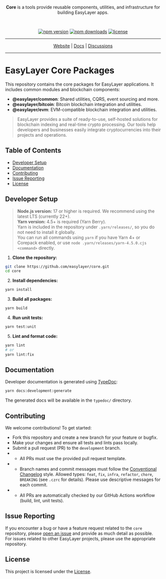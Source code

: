 <p align="center">
  <b>Core</b> is a tools provide reusable components, utilities, and infrastructure for building EasyLayer apps.
</p>
<br>

<p align="center">
  <a href="https://www.npmjs.com/package/@easylayer/common"><img alt="npm version" src="https://img.shields.io/npm/v/@easylayer/common.svg?style=flat-square"></a>
  <a href="https://www.npmjs.com/package/@easylayer/common"><img alt="npm downloads" src="https://img.shields.io/npm/dm/@easylayer/common.svg?style=flat-square"></a>
  <a href="./LICENSE"><img alt="license" src="https://img.shields.io/github/license/easylayer/core?style=flat-square"></a>
</p>

---

<p align="center">
  <a href="https://easylayer.io">Website</a> | <a href="https://easylayer.io/docs">Docs</a> | <a href="https://github.com/easylayer/core/discussions">Discussions</a>
</p>

---

# EasyLayer Core Packages

This repository contains the core packages for EasyLayer applications. It includes common modules and blockchain components:

- <b>@easylayer/common</b>: Shared utilities, CQRS, event sourcing and more.
- <b>@easylayer/bitcoin</b>: Bitcoin blockchain integration and utilities.
- <b>@easylayer/evm</b>: EVM-compatible blockchain integration and utilities.

> EasyLayer provides a suite of ready-to-use, self-hosted solutions for blockchain indexing and real-time crypto processing. Our tools help developers and businesses easily integrate cryptocurrencies into their projects and operations.

## Table of Contents
- [Developer Setup](#developer-setup)
- [Documentation](#documentation)
- [Contributing](#contributing)
- [Issue Reporting](#issue-reporting)
- [License](#license)

## Developer Setup

> <b>Node.js version:</b> 17 or higher is required. We recommend using the latest LTS (currently 22+).<br>
> <b>Yarn version:</b> 4.5+ is required (Yarn Berry).  
> Yarn is included in the repository under <code>.yarn/releases/</code>, so you do not need to install it globally.  
> You can run all commands using <code>yarn</code> if you have Yarn 4+ or Corepack enabled, or use <code>node .yarn/releases/yarn-4.5.0.cjs &lt;command&gt;</code> directly.

1. **Clone the repository:**
```bash
git clone https://github.com/easylayer/core.git
cd core
```

2. **Install dependencies:**
```bash
yarn install
```

3. **Build all packages:**
```bash
yarn build
```

4. **Run unit tests:**
```bash
yarn test:unit
```

5. **Lint and format code:**
```bash
yarn lint
# or
yarn lint:fix
```

## Documentation

Developer documentation is generated using [TypeDoc](https://typedoc.org/):
```bash
yarn docs:development:generate
```
The generated docs will be available in the `typedoc/` directory.

## Contributing

We welcome contributions! To get started:
- Fork this repository and create a new branch for your feature or bugfix.
- Make your changes and ensure all tests and lints pass locally.
- Submit a pull request (PR) to the `development` branch.
- - All PRs must use the provided pull request template.
- - Branch names and commit messages must follow the [Conventional Changelog](https://www.conventionalcommits.org/) style. Allowed types: `feat`, `fix`, `infra`, `refactor`, `chore`, `BREAKING` (see `.czrc` for details). Please use descriptive messages for each commit.
- - All PRs are automatically checked by our GitHub Actions workflow (build, lint, unit tests).

## Issue Reporting

If you encounter a bug or have a feature request related to the `core` repository, please [open an issue](https://github.com/easylayer/core/issues/new/choose) and provide as much detail as possible. For issues related to other EasyLayer projects, please use the appropriate repository.

## License

This project is licensed under the [License](./LICENSE).